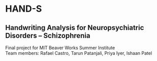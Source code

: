 # HAND-S
## Handwriting Analysis for Neuropsychiatric Disorders – Schizophrenia

Final project for MIT Beaver Works Summer Institute  
Team members: Rafael Castro, Tarun Patanjali, Priya Iyer, Ishaan Patel